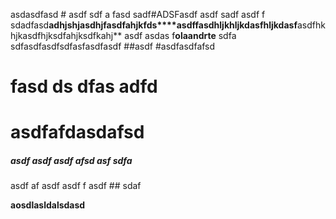 asdasdfasd # asdf sdf a fasd sadf#ADSFasdf asdf sadf asdf 
f
sdadfasd**adhjshjasdhjfasdfahjkfds****asdffasdhljkhljkdasfhljkdasf**asdfhkhjkasdfhjksdfahjksdfkahj**
asdf
asdas
f**olaandrte**
sdfa
sdfasdfasdfsdfasfasdfasdf ##asdf
#asdfasdfafsd
# fasd ds dfas adfd
# asdfafdasdafsd
##### asdf asdf asdf afsd asf sdfa
asdf af asdf asdf  f asdf ## sdaf 

**aosdlasldalsdasd**